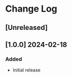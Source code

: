 <!-- markdownlint-disable MD013 MD024 -->

# Change Log

## [Unreleased]
## [1.0.0] 2024-02-18

### Added

- Initial release
